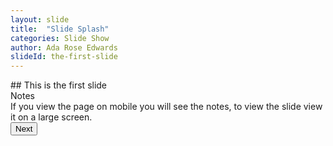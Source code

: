 ```yaml
---
layout: slide
title:  "Slide Splash"
categories: Slide Show
author: Ada Rose Edwards
slideId: the-first-slide
---
```


<div class="panel panel-primary"><div class="panel-body marked">
## This is the first slide
</div></div>
<div class="panel panel-info notes">
	<div class="panel-heading">Notes</div>
	<div class="panel-body marked">
If you view the page on mobile you will see the notes,
to view the slide view it on a large screen.
	</div>
	<div class="panel-footer">
		<button type="button" class="btn btn-primary next-button">Next</button>
	</div>
</div>
